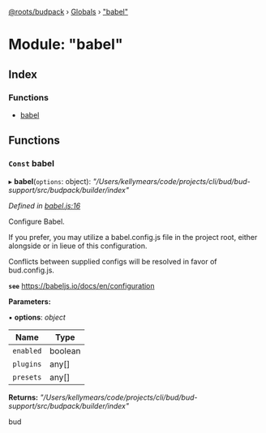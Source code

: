 [@roots/budpack](../README.md) › [Globals](../globals.md) › ["babel"](_babel_.md)

# Module: "babel"

## Index

### Functions

* [babel](_babel_.md#const-babel)

## Functions

### `Const` babel

▸ **babel**(`options`: object): *"/Users/kellymears/code/projects/cli/bud/bud-support/src/budpack/builder/index"*

*Defined in [babel.js:16](https://github.com/roots/bud-support/blob/a7a0906/src/budpack/builder/api/babel.js#L16)*

Configure Babel.

If you prefer, you may utilize a babel.config.js file in the project root,
either alongside or in lieue of this configuration.

Conflicts between supplied configs will be resolved in favor of bud.config.js.

**`see`** https://babeljs.io/docs/en/configuration

**Parameters:**

▪ **options**: *object*

Name | Type |
------ | ------ |
`enabled` | boolean |
`plugins` | any[] |
`presets` | any[] |

**Returns:** *"/Users/kellymears/code/projects/cli/bud/bud-support/src/budpack/builder/index"*

bud
